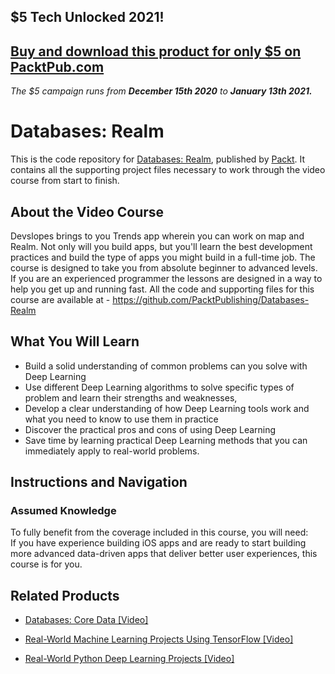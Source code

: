 ## $5 Tech Unlocked 2021!
[Buy and download this product for only $5 on PacktPub.com](https://www.packtpub.com/)
-----
*The $5 campaign         runs from __December 15th 2020__ to __January 13th 2021.__*

# Databases: Realm
This is the code repository for [Databases: Realm](https://www.packtpub.com/big-data-and-business-intelligence/real-world-python-deep-learning-projects-video?utm_source=github&utm_medium=repository&utm_campaign=9781788620161), published by [Packt](https://www.packtpub.com/?utm_source=github). It contains all the supporting project files necessary to work through the video course from start to finish.
## About the Video Course
Devslopes brings to you Trends app wherein you can work on map and Realm. Not only will you build apps, but you'll learn the best development practices and build the type of apps you might build in a full-time job. The course is designed to take you from absolute beginner to advanced levels. If you are an experienced programmer the lessons are designed in a way to help you get up and running fast.
All the code and supporting files for this course are available at - https://github.com/PacktPublishing/Databases-Realm

<H2>What You Will Learn</H2>
<DIV class=book-info-will-learn-text>
<UL>
<LI>Build a solid understanding of common problems can you solve with Deep Learning 
<LI>Use different Deep Learning algorithms to solve specific types of problem and learn their strengths and weaknesses, 
<LI>Develop a clear understanding of how Deep Learning tools work and what you need to know to use them in practice&nbsp; 
<LI>Discover the practical pros and cons of using Deep Learning&nbsp; 
<LI>Save time by learning practical Deep Learning methods that you can immediately apply to real-world problems. </LI></UL></DIV>

## Instructions and Navigation
### Assumed Knowledge
To fully benefit from the coverage included in this course, you will need:<br/>
If you have experience building iOS apps and are ready to start building more advanced data-driven apps that deliver better user experiences, this course is for you.

   

## Related Products
* [Databases: Core Data [Video]](https://www.packtpub.com/big-data-and-business-intelligence/real-world-python-deep-learning-projects-video?utm_source=github&utm_medium=repository&utm_campaign=9781788620161)

* [Real-World Machine Learning Projects Using TensorFlow [Video]](https://www.packtpub.com/big-data-and-business-intelligence/real-world-python-deep-learning-projects-video?utm_source=github&utm_medium=repository&utm_campaign=9781788620161)

* [Real-World Python Deep Learning Projects [Video]](https://www.packtpub.com/big-data-and-business-intelligence/real-world-python-deep-learning-projects-video?utm_source=github&utm_medium=repository&utm_campaign=9781788620161)


